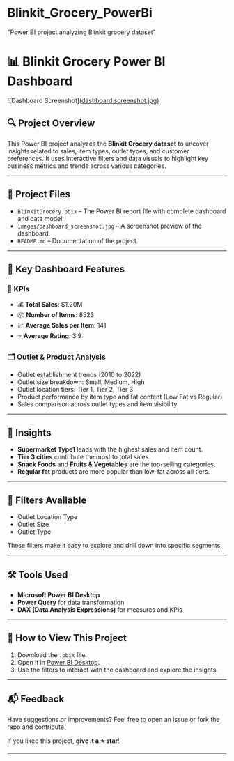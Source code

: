# Blinkit_Grocery_PowerBi
 "Power BI project analyzing Blinkit grocery dataset"
 # 📊 Blinkit Grocery Power BI Dashboard

![Dashboard Screenshot]([dashboard screenshot.jpg)](https://github.com/Richa26kumari/Blinkit_Grocery_PowerBi/blob/main/dashboard%20screenshot.jpg)


## 🔍 Project Overview

This Power BI project analyzes the **Blinkit Grocery dataset** to uncover insights related to sales, item types, outlet types, and customer preferences. It uses interactive filters and data visuals to highlight key business metrics and trends across various categories.

---

## 📁 Project Files

- `BlinkitGrocery.pbix` – The Power BI report file with complete dashboard and data model.
- `images/dashboard_screenshot.jpg` – A screenshot preview of the dashboard.
- `README.md` – Documentation of the project.

---

## 📌 Key Dashboard Features

### 🧮 KPIs
- 💰 **Total Sales**: $1.20M  
- 📦 **Number of Items**: 8523  
- 📈 **Average Sales per Item**: 141  
- ⭐ **Average Rating**: 3.9  

### 🗂️ Outlet & Product Analysis
- Outlet establishment trends (2010 to 2022)
- Outlet size breakdown: Small, Medium, High
- Outlet location tiers: Tier 1, Tier 2, Tier 3
- Product performance by item type and fat content (Low Fat vs Regular)
- Sales comparison across outlet types and item visibility

---

## 🧠 Insights

- **Supermarket Type1** leads with the highest sales and item count.
- **Tier 3 cities** contribute the most to total sales.
- **Snack Foods** and **Fruits & Vegetables** are the top-selling categories.
- **Regular fat** products are more popular than low-fat across all tiers.

---

## 🎯 Filters Available

- Outlet Location Type  
- Outlet Size  
- Outlet Type  

These filters make it easy to explore and drill down into specific segments.

---

## 🛠️ Tools Used

- **Microsoft Power BI Desktop**
- **Power Query** for data transformation
- **DAX (Data Analysis Expressions)** for measures and KPIs

---

## 🚀 How to View This Project

1. Download the `.pbix` file.
2. Open it in [Power BI Desktop](https://powerbi.microsoft.com/desktop/).
3. Use the filters to interact with the dashboard and explore the insights.

---

## 📬 Feedback

Have suggestions or improvements? Feel free to open an issue or fork the repo and contribute.

If you liked this project, **give it a ⭐ star**!

---

